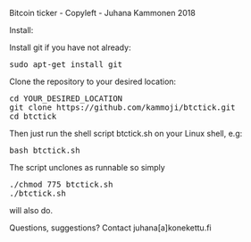 
Bitcoin ticker - Copyleft - Juhana Kammonen 2018

Install:

Install git if you have not already:

<pre>
sudo apt-get install git
</pre>

Clone the repository to your desired location:

<pre>
cd YOUR_DESIRED_LOCATION
git clone https://github.com/kammoji/btctick.git
cd btctick
</pre>

Then just run the shell script btctick.sh on your Linux shell, e.g:

<pre>
bash btctick.sh
</pre>

The script unclones as runnable so simply

<pre>
./chmod 775 btctick.sh
./btctick.sh
</pre>

will also do.


Questions, suggestions?
Contact juhana[a]konekettu.fi

